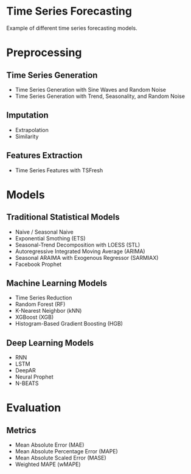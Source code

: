# Time Series Forecasting
Example of different time series forecasting models.

# Preprocessing
## Time Series Generation
* Time Series Generation with Sine Waves and Random Noise
* Time Series Generation with Trend, Seasonality, and Random Noise

## Imputation
* Extrapolation
* Similarity

## Features Extraction
* Time Series Features with TSFresh

# Models
## Traditional Statistical Models
* Naive / Seasonal Naive
* Exponential Smothing (ETS)
* Seasonal-Trend Decomposition with LOESS (STL)
* Autoregressive Integrated Moving Average (ARIMA)
* Seasonal ARAIMA with Exogenous Regressor (SARMIAX)
* Facebook Prophet

## Machine Learning Models
* Time Series Reduction
* Random Forest (RF)
* K-Nearest Neighbor (kNN)
* XGBoost (XGB)
* Histogram-Based Gradient Boosting (HGB)

## Deep Learning Models
* RNN
* LSTM
* DeepAR
* Neural Prophet
* N-BEATS

# Evaluation
## Metrics
* Mean Absolute Error (MAE)
* Mean Absolute Percentage Error (MAPE)
* Mean Absolute Scaled Error (MASE)
* Weighted MAPE (wMAPE)
